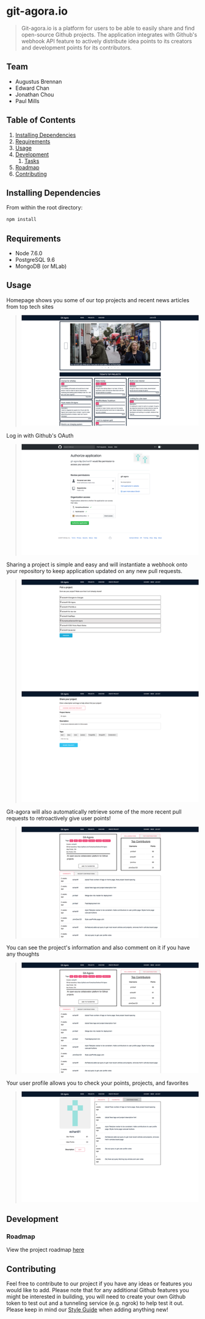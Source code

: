 # git-agora.io

> Git-agora.io is a platform for users to be able to easily share and find open-source Github projects. The application integrates with Github's webhook API feature to actively distribute idea points to its creators and development points for its contributors.

## Team

  - Augustus Brennan
  - Edward Chan
  - Jonathan Chou
  - Paul Mills

## Table of Contents

1. [Installing Dependencies](#installing-dependencies)
1. [Requirements](#requirements)
1. [Usage](#Usage)
1. [Development](#development)
    1. [Tasks](#tasks)
1. [Roadmap](#roadmap)
1. [Contributing](#contributing)


## Installing Dependencies

From within the root directory:
```sh
npm install
```

## Requirements

- Node 7.6.0
- PostgreSQL 9.6
- MongoDB (or MLab)

## Usage

Homepage shows you some of our top projects and recent news articles from top tech sites
> ![HomePage](/screenshots/HomePage.png?raw=true "HomePage")

Log in with Github's OAuth
> ![Login](/screenshots/Github.png?raw=true "Login")

Sharing a project is simple and easy and will instantiate a webhook onto your repository to keep application updated on any new pull requests.
> ![ProjectCreation1](/screenshots/ProjectCreation1.png?raw=true "ProjectCreation1")
> ![ProjectCreation2](/screenshots/ProjectCreation2.png?raw=true "ProjectCreation2")

Git-agora will also automatically retrieve some of the more recent pull requests to retroactively give user points!
> ![ProjectPage2](/screenshots/ProjectPage2.png?raw=true "ProjectPage2")

You can see the project's information and also comment on it if you have any thoughts
> ![ProjectPage1](/screenshots/ProjectPage2.png?raw=true "ProjectPage1")

Your user profile allows you to check your points, projects, and favorites
> ![UserProfile](/screenshots/UserProfile.png?raw=true "UserProfile")

## Development


### Roadmap

View the project roadmap [here](LINK_TO_DOC)


## Contributing

Feel free to contribute to our project if you have any ideas or features you would like to add. Please note that for any additional Github features you might be interested in building, you will need to create your own Github token to test out and a tunneling service (e.g. ngrok) to help test it out. Please keep in mind our [Style Guide](/STYLE-GUIDE.md) when adding anything new!
